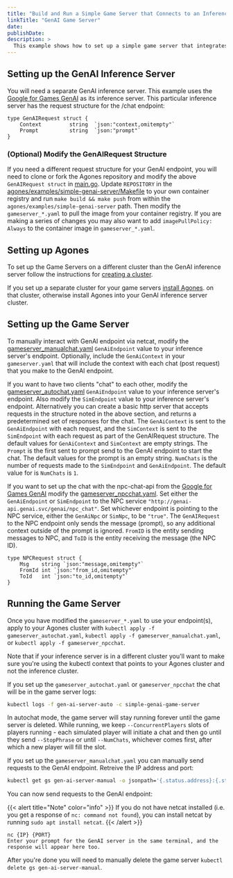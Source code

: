 ```yaml
---
title: "Build and Run a Simple Game Server that Connects to an Inference Server"
linkTitle: "GenAI Game Server"
date:
publishDate:
description: >
  This example shows how to set up a simple game server that integrates with your inference server's GenAI endpoints. You can either interact with one GenAI endpoint via TCP, or set up two endpoints to "chat" to each other.
---
```


## Setting up the GenAI Inference Server

You will need a separate GenAI inference server. This example uses the
[Google for Games GenAI](https://github.com/googleforgames/GenAI-quickstart) as its inference server.
This particular inference server has the request structure for the /chat endpoint:

```
type GenAIRequest struct {
	Context         string  `json:"context,omitempty"`
	Prompt          string  `json:"prompt"`
}
```

### (Optional) Modify the GenAIRequest Structure

If you need a different request structure for your GenAI endpoint, you will need to clone or fork the Agones repository and
modify the above `GenAIRequest struct` in [main.go](https://github.com/googleforgames/agones/blob/main/examples/simple-genai-server/main.go). Update `REPOSITORY` in the
[agones/examples/simple-genai-server/Makefile](https://github.com/googleforgames/agones/blob/main/examples/simple-genai-server/Makefile)
to your own container registry and run `make build && make push` from within the
`agones/examples/simple-genai-server` path. Then modify the `gameserver_*.yaml` to pull the image from
your container registry. If you are making a series of changes you may also want to add
`imagePullPolicy: Always` to the container image in `gameserver_*.yaml`.

## Setting up Agones

To set up the Game Servers on a different cluster than the GenAI inference server follow the
instructions for [creating a cluster](https://agones.dev/site/docs/installation/creating-cluster/).

If you set up a separate cluster for your game servers [install Agones](https://agones.dev/site/docs/installation/install-agones/).
on that cluster, otherwise install Agones into your GenAI inference server cluster.

## Setting up the Game Server

To manually interact with GenAI endpoint via netcat, modify the
[gameserver_manualchat.yaml](https://github.com/googleforgames/agones/blob/main/examples/simple-genai-server/gameserver_manualchat.yaml) `GenAiEndpoint` value to your inference
server's endpoint. Optionally, include the `GenAiContext` in your `gameserver.yaml` that will
include the context with each chat (post request) that you make to the GenAI endpoint.

If you want to have two clients "chat" to each other, modify the
[gameserver_autochat.yaml](https://github.com/googleforgames/agones/blob/main/examples/simple-genai-server/gameserver_autochat.yaml) `GenAiEndpoint` value to your inference
server's endpoint. Also modify the `SimEndpoint` value to your inference server's endpoint.
Alternatively you can create a basic http server that accepts requests in the structure noted in the
above section, and returns a predetermined set of responses for the chat. The `GenAiContext` is sent
to the `GenAiEndpoint` with each request, and the `SimContext` is sent to the `SimEndpoint` with
each request as part of the GenAIRequest structure. The default values for `GenAiContext` and
`SimContext` are empty strings. The `Prompt` is the first sent to prompt send to the GenAI endpoint
to start the chat. The default values for the prompt is an empty string. `NumChats` is the number of
requests made to the `SimEndpoint` and `GenAiEndpoint`. The default value for is `NumChats` is `1`.

If you want to set up the chat with the npc-chat-api from the [Google for Games GenAI](https://github.com/googleforgames/GenAI-quickstart/tree/main/genai/api/npc_chat_api)
modify the [gameserver_npcchat.yaml](https://github.com/googleforgames/agones/blob/main/examples/simple-genai-server/gameserver_npcchat.yaml). Set either the
`GenAiEndpoint` or `SimEndpoint` to the NPC service `"http://genai-api.genai.svc/genai/npc_chat"`.
Set whichever endpoint is pointing to the NPC service, either the `GenAiNpc` or `SimNpc`,
to be `"true"`. The `GenAIRequest` to the NPC endpoint only sends the message (prompt), so any
additional context outside of the prompt is ignored. `FromID` is the entity sending messages to NPC,
and `ToID` is the entity receiving the message (the NPC ID).
```
type NPCRequest struct {
	Msg    string `json:"message,omitempty"`
	FromId int `json:"from_id,omitempty"`
	ToId   int `json:"to_id,omitempty"`
}
```

## Running the Game Server

Once you have modified the `gameserver_*.yaml` to use your
endpoint(s), apply to your Agones cluster with `kubectl apply -f gameserver_autochat.yaml`,
`kubectl apply -f gameserver_manualchat.yaml`, or `kubectl apply -f gameserver_npcchat`.

Note that if your inference server is in a different cluster you'll want to make sure you're using
the kubectl context that points to your Agones cluster and not the inference cluster.

If you set up the `gameserver_autochat.yaml` or `gameserver_npcchat` the chat will be in the game server logs:

```bash
kubectl logs -f gen-ai-server-auto -c simple-genai-game-server
```

In autochat mode, the game server will stay running forever until the game server is deleted.
While running, we keep `--ConcurrentPlayers` slots of players running - each simulated player
will initiate a chat and then go until they send `--StopPhrase` or until `--NumChats`, whichever
comes first, after which a new player will fill the slot.

If you set up the `gameserver_manualchat.yaml` you can manually send requests to the GenAI endpoint.
Retreive the IP address and port:

```bash
kubectl get gs gen-ai-server-manual -o jsonpath='{.status.address}:{.status.ports[0].port}'
```

You can now send requests to the GenAI endpoint:

{{< alert title="Note" color="info" >}}
If you do not have netcat installed (i.e. you get a response of `nc: command not found`), you can
install netcat by running `sudo apt install netcat`.
{{< /alert >}}


```
nc {IP} {PORT}
Enter your prompt for the GenAI server in the same terminal, and the response will appear here too.
```

After you're done you will need to manually delete the game server `kubectl delete gs gen-ai-server-manual`.
